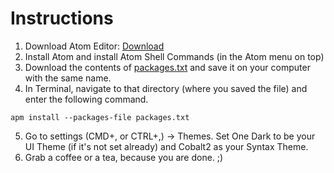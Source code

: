 # Instructions

1. Download Atom Editor: [Download](https://atom.io/)
2. Install Atom and install Atom Shell Commands (in the Atom menu on top)
3. Download the contents of [packages.txt](https://raw.githubusercontent.com/Kallaway/atom-into-molecule/master/packages.txt) and save it on your computer with the same name.
4. In Terminal, navigate to that directory (where you saved the file) and enter the following command.
```
apm install --packages-file packages.txt
```
5. Go to settings (CMD+, or CTRL+,) -> Themes.
Set One Dark to be your UI Theme (if it's not set already) and Cobalt2 as your Syntax Theme.
6. Grab a coffee or a tea, because you are done. ;)
